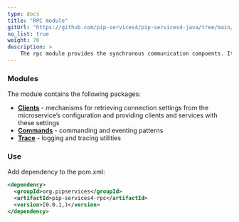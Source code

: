 ```yaml
---
type: docs
title: "RPC module"
gitUrl: "https://github.com/pip-services4/pip-services4-java/tree/main/pip-services4-redis-java"
no_list: true
weight: 70
description: > 
    The rpc module provides the synchronous communication compoents. It contains both server and client side implementations.
---
```



### Modules

The module contains the following packages:

- [**Clients**](clients) - mechanisms for retrieving connection settings from the microservice’s configuration and providing clients and services with these settings
- [**Commands**](commands) - commanding and eventing patterns
- [**Trace**](trace) - logging and tracing utilities


### Use
Add dependency to the pom.xml:
```xml
<dependency>
  <groupId>org.pipservices</groupId>
  <artifactId>pip-services4-rpc</artifactId>
  <version>[0.0.1,)</version>
</dependency>
```
